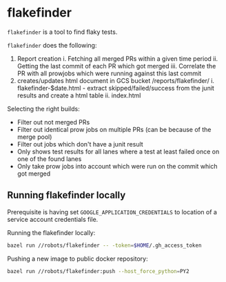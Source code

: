 flakefinder
===========

`flakefinder` is a tool to find flaky tests.

`flakefinder` does the following:

1. Report creation
  i. Fetching all merged PRs within a given time period
  ii. Getting the last commit of each PR which got merged
  iii. Correlate the PR with all prowjobs which were running against this last commit
2. creates/updates html document in GCS bucket /reports/flakefinder/
  i. flakefinder-$date.html - extract skipped/failed/success from the junit results and create a html table
  ii. index.html

Selecting the right builds:

- Filter out not merged PRs
- Filter out identical prow jobs on multiple PRs (can be because of the merge pool)
- Filter out jobs which don't have a junit result
- Only shows test results for all lanes where a test at least failed once on one of the found lanes
- Only take prow jobs into account which were run on the commit which got merged

Running flakefinder locally
---------------------------

Prerequisite is having set `GOOGLE_APPLICATION_CREDENTIALS` to location of a service account credentials file.


Running the flakefinder locally:

```bash
bazel run //robots/flakefinder -- -token=$HOME/.gh_access_token
```

Pushing a new image to public docker repository:

```bash
bazel run //robots/flakefinder:push --host_force_python=PY2
```

